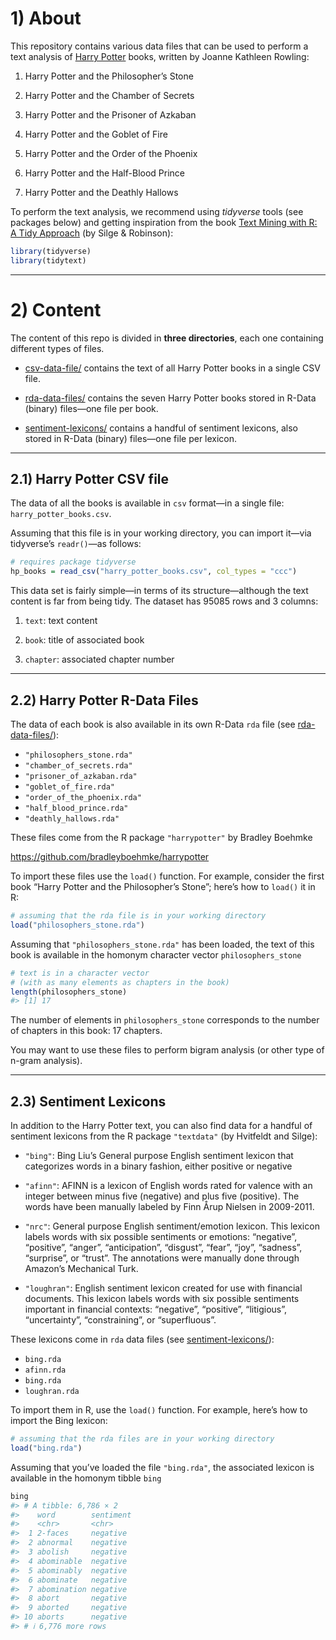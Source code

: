 <!-- README.md is generated from README.Rmd. Please edit that file -->

# 1) About

This repository contains various data files that can be used to perform
a text analysis of [Harry
Potter](https://en.wikipedia.org/wiki/Harry_Potter) books, written by
Joanne Kathleen Rowling:

1.  Harry Potter and the Philosopher’s Stone

2.  Harry Potter and the Chamber of Secrets

3.  Harry Potter and the Prisoner of Azkaban

4.  Harry Potter and the Goblet of Fire

5.  Harry Potter and the Order of the Phoenix

6.  Harry Potter and the Half-Blood Prince

7.  Harry Potter and the Deathly Hallows

To perform the text analysis, we recommend using *tidyverse* tools (see
packages below) and getting inspiration from the book [Text Mining with
R: A Tidy Approach](https://www.tidytextmining.com/index.html) (by Silge
& Robinson):

``` r
library(tidyverse)
library(tidytext)
```

------------------------------------------------------------------------

# 2) Content

The content of this repo is divided in **three directories**, each one
containing different types of files.

-   [csv-data-file/](csv-data-file) contains the text of all Harry
    Potter books in a single CSV file.

-   [rda-data-files/](rda-data-files) contains the seven Harry Potter
    books stored in R-Data (binary) files—one file per book.

-   [sentiment-lexicons/](sentiment-lexicons) contains a handful of
    sentiment lexicons, also stored in R-Data (binary) files—one file
    per lexicon.

------------------------------------------------------------------------

## 2.1) Harry Potter CSV file

The data of all the books is available in `csv` format—in a single file:
`harry_potter_books.csv`.

Assuming that this file is in your working directory, you can import
it—via tidyverse’s `readr()`—as follows:

``` r
# requires package tidyverse
hp_books = read_csv("harry_potter_books.csv", col_types = "ccc")
```

This data set is fairly simple—in terms of its structure—although the
text content is far from being tidy. The dataset has 95085 rows and 3
columns:

1.  `text`: text content

2.  `book`: title of associated book

3.  `chapter`: associated chapter number

------------------------------------------------------------------------

## 2.2) Harry Potter R-Data Files

The data of each book is also available in its own R-Data `rda` file
(see [rda-data-files/](rda-data-files)):

-   `"philosophers_stone.rda"`
-   `"chamber_of_secrets.rda"`
-   `"prisoner_of_azkaban.rda"`
-   `"goblet_of_fire.rda"`
-   `"order_of_the_phoenix.rda"`
-   `"half_blood_prince.rda"`
-   `"deathly_hallows.rda"`

These files come from the R package `"harrypotter"` by Bradley Boehmke

<https://github.com/bradleyboehmke/harrypotter>

To import these files use the `load()` function. For example, consider
the first book “Harry Potter and the Philosopher’s Stone”; here’s how to
`load()` it in R:

``` r
# assuming that the rda file is in your working directory
load("philosophers_stone.rda")
```

Assuming that `"philosophers_stone.rda"` has been loaded, the text of
this book is available in the homonym character vector
`philosophers_stone`

``` r
# text is in a character vector
# (with as many elements as chapters in the book)
length(philosophers_stone)
#> [1] 17
```

The number of elements in `philosophers_stone` corresponds to the number
of chapters in this book: 17 chapters.

You may want to use these files to perform bigram analysis (or other
type of n-gram analysis).

------------------------------------------------------------------------

## 2.3) Sentiment Lexicons

In addition to the Harry Potter text, you can also find data for a
handful of sentiment lexicons from the R package `"textdata"` (by
Hvitfeldt and Silge):

-   `"bing"`: Bing Liu’s General purpose English sentiment lexicon that
    categorizes words in a binary fashion, either positive or negative

-   `"afinn"`: AFINN is a lexicon of English words rated for valence
    with an integer between minus five (negative) and plus five
    (positive). The words have been manually labeled by Finn Årup
    Nielsen in 2009-2011.

-   `"nrc"`: General purpose English sentiment/emotion lexicon. This
    lexicon labels words with six possible sentiments or emotions:
    “negative”, “positive”, “anger”, “anticipation”, “disgust”, “fear”,
    “joy”, “sadness”, “surprise”, or “trust”. The annotations were
    manually done through Amazon’s Mechanical Turk.

-   `"loughran"`: English sentiment lexicon created for use with
    financial documents. This lexicon labels words with six possible
    sentiments important in financial contexts: “negative”, “positive”,
    “litigious”, “uncertainty”, “constraining”, or “superfluous”.

These lexicons come in `rda` data files (see
[sentiment-lexicons/](sentiment-lexicons)):

-   `bing.rda`
-   `afinn.rda`
-   `bing.rda`
-   `loughran.rda`

To import them in R, use the `load()` function. For example, here’s how
to import the Bing lexicon:

``` r
# assuming that the rda files are in your working directory
load("bing.rda")
```

Assuming that you’ve loaded the file `"bing.rda"`, the associated
lexicon is available in the homonym tibble `bing`

``` r
bing
#> # A tibble: 6,786 × 2
#>    word        sentiment
#>    <chr>       <chr>    
#>  1 2-faces     negative 
#>  2 abnormal    negative 
#>  3 abolish     negative 
#>  4 abominable  negative 
#>  5 abominably  negative 
#>  6 abominate   negative 
#>  7 abomination negative 
#>  8 abort       negative 
#>  9 aborted     negative 
#> 10 aborts      negative 
#> # ℹ 6,776 more rows
```
